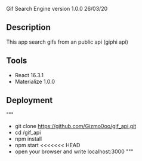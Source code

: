 Gif Search Engine version 1.0.0 26/03/20

## Description

This app search gifs from an public api (giphi api)

## Tools

- React 16.3.1
- Materialize 1.0.0

## Deployment

"""
- git clone https://github.com/Gizmo0oo/gif_api.git
- cd /gif_api
- npm install
- npm start
<<<<<<< HEAD
- open your browser and write localhost:3000
"""